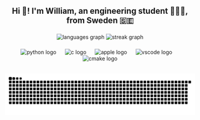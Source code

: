 <h2 align="center">Hi 👋! I'm William, an engineering student 🧑🏼‍💻, from Sweden 🇸🇪</h2>

###

<div align="center">
  <img src="https://github-readme-stats.vercel.app/api/top-langs?username=WilleGyr&locale=en&hide_title=false&layout=compact&card_width=320&langs_count=5&theme=dracula&hide_border=false" height="140" alt="languages graph"  />
  <img src="https://streak-stats.demolab.com?user=WilleGyr&locale=en&mode=weekly&theme=dracula&hide_border=false&border_radius=5" height="140" alt="streak graph"  />
</div>

###

<div align="center">
  <img src="https://cdn.jsdelivr.net/gh/devicons/devicon/icons/python/python-original.svg" height="45" alt="python logo"  />
  <img width="15" />
  <img src="https://cdn.jsdelivr.net/gh/devicons/devicon/icons/c/c-original.svg" height="45" alt="c logo"  />
  <img width="15" />
  <img src="https://cdn.simpleicons.org/apple/000000" height="45" alt="apple logo"  />
  <img width="15" />
  <img src="https://skillicons.dev/icons?i=vscode" height="45" alt="vscode logo"  />
  <img width="15" />
  <img src="https://skillicons.dev/icons?i=cmake" height="45" alt="cmake logo"  />
</div>

<br clear="both">
<p align="center">
  <img src="https://raw.githubusercontent.com/WilleGyr/WilleGyr/output/snake.svg" alt="Snake animation" />
</p>

###

